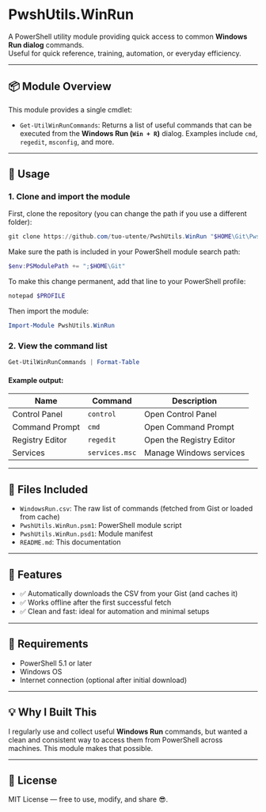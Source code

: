 # PwshUtils.WinRun

A PowerShell utility module providing quick access to common **Windows Run dialog** commands.  
Useful for quick reference, training, automation, or everyday efficiency.

---

## 📦 Module Overview

This module provides a single cmdlet:

- `Get-UtilWinRunCommands`: Returns a list of useful commands that can be executed from the **Windows Run (`Win + R`)** dialog. Examples include `cmd`, `regedit`, `msconfig`, and more.

---

## 🚀 Usage

### 1. Clone and import the module

First, clone the repository (you can change the path if you use a different folder):

```powershell
git clone https://github.com/tuo-utente/PwshUtils.WinRun "$HOME\Git\PwshUtils.WinRun"
```

Make sure the path is included in your PowerShell module search path:

```powershell
$env:PSModulePath += ";$HOME\Git"
```

To make this change permanent, add that line to your PowerShell profile:

```powershell
notepad $PROFILE
```

Then import the module:

```powershell
Import-Module PwshUtils.WinRun
```

### 2. View the command list

```powershell
Get-UtilWinRunCommands | Format-Table
```

#### Example output:

| Name            | Command          | Description                          |
|-----------------|------------------|--------------------------------------|
| Control Panel   | `control`        | Open Control Panel                   |
| Command Prompt  | `cmd`            | Open Command Prompt                  |
| Registry Editor | `regedit`        | Open the Registry Editor            |
| Services        | `services.msc`   | Manage Windows services              |

---

## 📁 Files Included

- `WindowsRun.csv`: The raw list of commands (fetched from Gist or loaded from cache)
- `PwshUtils.WinRun.psm1`: PowerShell module script
- `PwshUtils.WinRun.psd1`: Module manifest
- `README.md`: This documentation

---

## 🔧 Features

- ✅ Automatically downloads the CSV from your Gist (and caches it)
- ✅ Works offline after the first successful fetch
- ✅ Clean and fast: ideal for automation and minimal setups

---

## 📌 Requirements

- PowerShell 5.1 or later
- Windows OS
- Internet connection (optional after initial download)

---

## 💡 Why I Built This

I regularly use and collect useful **Windows Run** commands, but wanted a clean and consistent way to access them from PowerShell across machines. This module makes that possible.

---

## 📜 License

MIT License — free to use, modify, and share 😎.
